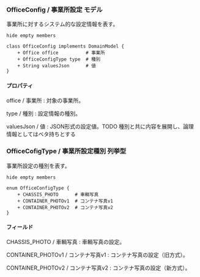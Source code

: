 ### OfficeConfig / 事業所設定 モデル

事業所に対するシステム的な設定情報を表す。

```plantuml
hide empty members

class OfficeConfig implements DomainModel {
    + Office office          # 事業所
    + OfficeConfigType type  # 種別
    + String valuesJson      # 値
}
```

#### プロパティ

office / 事業所
: 対象の事業所。

type / 種別
: 設定情報の種別。

valuesJson / 値
: JSON形式の設定値。TODO 種別と共に内容を展開し、論理情報としてはベタ持ちとする


### OfficeCofigType / 事業所設定種別 列挙型

事業所設定の種別を表す。

```plantuml
hide empty members

enum OfficeConfigType {
    + CHASSIS_PHOTO      # 車輌写真 
    + CONTAINER_PHOTOv1  # コンテナ写真v1
    + CONTAINER_PHOTOv2  # コンテナ写真v2
}
```

#### フィールド

CHASSIS_PHOTO / 車輌写真
: 車輌写真の設定。

CONTAINER_PHOTOv1 / コンテナ写真v1
: コンテナ写真の設定（旧方式）。

CONTAINER_PHOTOv2 / コンテナ写真v2
: コンテナ写真の設定（新方式）。
